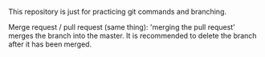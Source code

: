 This repository is just for practicing git commands and branching.

Merge request / pull request (same thing):
'merging the pull request' merges the branch into the master. It is recommended to delete the branch after it has been merged. 